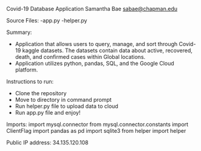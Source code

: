 Covid-19 Database Application
Samantha Bae
sabae@chapman.edu

Source Files:
-app.py
-helper.py

Summary:
- Application that allows users to query, manage, and sort through Covid-19 kaggle datasets. The datasets contain data about active, recovered, death, and confirmed cases within     Global locations. 
- Application utilizes python, pandas, SQL, and the Google Cloud platform.

Instructions to run:
- Clone the repository
- Move to directory in command prompt
- Run helper.py file to upload data to cloud
- Run app.py file and enjoy!

Imports:
import mysql.connector
from mysql.connector.constants import ClientFlag
import pandas as pd
import sqlite3
from helper import helper

Public IP address:
34.135.120.108
